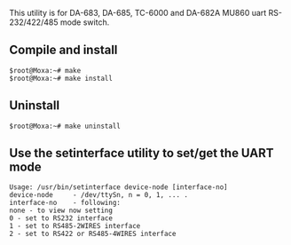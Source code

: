 This utility is for DA-683, DA-685, TC-6000 and DA-682A MU860 uart RS-232/422/485 mode switch.

## Compile and install
	
	$root@Moxa:~# make
	$root@Moxa:~# make install

## Uninstall

	$root@Moxa:~# make uninstall

## Use the setinterface utility to set/get the UART mode

	Usage: /usr/bin/setinterface device-node [interface-no]
	device-node     - /dev/ttySn, n = 0, 1, ... . 
	interface-no    - following:
	none - to view now setting
	0 - set to RS232 interface
	1 - set to RS485-2WIRES interface
	2 - set to RS422 or RS485-4WIRES interface

